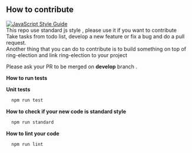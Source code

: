 <h2 id="contribute">How to contribute</h2>

[![JavaScript Style Guide](https://cdn.rawgit.com/standard/standard/master/badge.svg)](https://github.com/standard/standard)<br>
This repo use standard js style , please use it if you want to contribute <br>
Take tasks from todo list, develop a new feature or fix a bug and do a pull request.<br>
Another thing that you can do to contribute is to build something on top of ring-election and link ring-election to your project <br>

Please ask your PR to be merged on <strong>develop</strong> branch . <br>

<strong>How to run tests</strong><br>

<strong>Unit tests </strong> <br>

```bash
  npm run test
```


<strong> How to check if your new code is standard style </strong><br>
```bash
  npm run standard
```
<strong>How to lint your code</strong><br>
```bash
  npm run lint
```